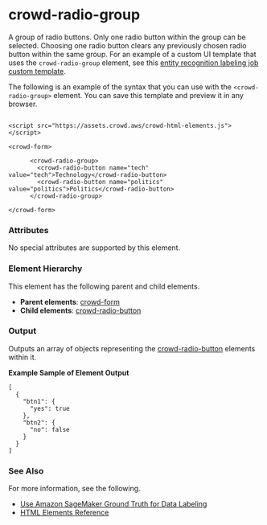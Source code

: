 # crowd\-radio\-group<a name="sms-ui-template-crowd-radio-group"></a>

A group of radio buttons\. Only one radio button within the group can be selected\. Choosing one radio button clears any previously chosen radio button within the same group\. For an example of a custom UI template that uses the `crowd-radio-group` element, see this [entity recognition labeling job custom template](https://github.com/aws-samples/amazon-sagemaker-ground-truth-task-uis/blob/master/text/named-entity-recognition-with-additional-classification.liquid.html)\.

The following is an example of the syntax that you can use with the `<crowd-radio-group>` element\. You can save this template and preview it in any browser\.

```
  
<script src="https://assets.crowd.aws/crowd-html-elements.js"></script>

<crowd-form>

      <crowd-radio-group>
        <crowd-radio-button name="tech" value="tech">Technology</crowd-radio-button>
        <crowd-radio-button name="politics" value="politics">Politics</crowd-radio-button>
      </crowd-radio-group>

</crowd-form>
```

### Attributes<a name="radio-group-attributes"></a>

No special attributes are supported by this element\.

### Element Hierarchy<a name="radio-group-element-hierarchy"></a>

This element has the following parent and child elements\.
+ **Parent elements**: [crowd\-form](sms-ui-template-crowd-form.md)
+ **Child elements**: [crowd\-radio\-button](sms-ui-template-crowd-radio-button.md)

### Output<a name="radio-group-output"></a>

Outputs an array of objects representing the [crowd\-radio\-button](sms-ui-template-crowd-radio-button.md) elements within it\.

**Example Sample of Element Output**  

```
[
  {
    "btn1": {
      "yes": true
    },
    "btn2": {
      "no": false
    }
  }
]
```

### See Also<a name="radio-group-see-also"></a>

For more information, see the following\.
+ [Use Amazon SageMaker Ground Truth for Data Labeling](sms.md)
+ [HTML Elements Reference](sms-ui-template-reference.md)